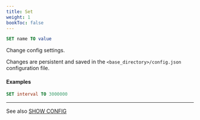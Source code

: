 ```yaml
---
title: Set
weight: 1
bookToc: false
---
```


```SQL
SET name TO value
```

Change config settings.

Changes are persistent and saved in the `<base_directory>/config.json` configuration file.

#### Examples

```SQL
SET interval TO 3000000
```

---

See also [SHOW CONFIG](/docs/monitoring/show_config/)
